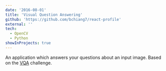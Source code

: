```yaml
---
date: '2016-08-01'
title: 'Visual Question Answering'
github: 'https://github.com/bchiang7/react-profile'
external: ''
tech:
  - OpenCV
  - Python
showInProjects: true
---
```


An application which answers your questions about an input image. Based on the [VQA](https://visualqa.org/) challenge.

